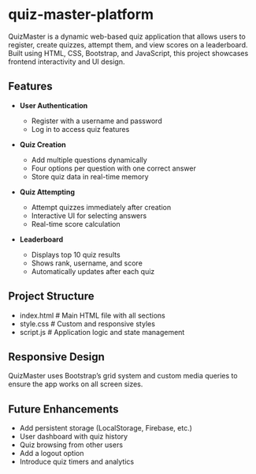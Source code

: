 # quiz-master-platform

QuizMaster is a dynamic web-based quiz application that allows users to register, create quizzes, attempt them, and view scores on a leaderboard. Built using HTML, CSS, Bootstrap, and JavaScript, this project showcases frontend interactivity and UI design.

## Features

- **User Authentication**
  - Register with a username and password
  - Log in to access quiz features

- **Quiz Creation**
  - Add multiple questions dynamically
  - Four options per question with one correct answer
  - Store quiz data in real-time memory

- **Quiz Attempting**
  - Attempt quizzes immediately after creation
  - Interactive UI for selecting answers
  - Real-time score calculation

- **Leaderboard**
  - Displays top 10 quiz results
  - Shows rank, username, and score
  - Automatically updates after each quiz
 
## Project Structure

- index.html        # Main HTML file with all sections
- style.css         # Custom and responsive styles
- script.js         # Application logic and state management

## Responsive Design

QuizMaster uses Bootstrap’s grid system and custom media queries to ensure the app works on all screen sizes.

## Future Enhancements
- Add persistent storage (LocalStorage, Firebase, etc.)
- User dashboard with quiz history
- Quiz browsing from other users
- Add a logout option
- Introduce quiz timers and analytics
